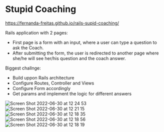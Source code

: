# Stupid Coaching

https://fernanda-freitas.github.io/rails-supid-coaching/

Rails application with 2 pages:
- First page is a form with an input, where a user can type a question to ask the Coach.
- After submitting the form, the user is redirected to another page where she/he will see her/his question and the coach answer.

Biggest challnge:
- Build uppon Rails architecture
- Configure Routes, Controller and Views
- Configure Form accordingly
- Get params and implement the logic for different answers

![Screen Shot 2022-06-30 at 12 24 53](https://user-images.githubusercontent.com/33285862/176665837-a8158012-1b2a-4857-b594-a3c58adc4029.png)
![Screen Shot 2022-06-30 at 12 21 15](https://user-images.githubusercontent.com/33285862/176665128-661c444a-f340-4097-97f6-114a73da5e6a.png)
![Screen Shot 2022-06-30 at 12 18 35](https://user-images.githubusercontent.com/33285862/176664723-85087cf7-5f98-4ba9-a5e1-390cabdc8553.png)
![Screen Shot 2022-06-30 at 12 18 56](https://user-images.githubusercontent.com/33285862/176664745-7018d407-4d31-4f37-8348-1f880590904e.png)
![Screen Shot 2022-06-30 at 12 18 19](https://user-images.githubusercontent.com/33285862/176664755-98ebfa5c-8a1f-4aaa-8a1b-af8d3fc6a8f2.png)
